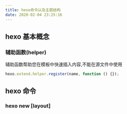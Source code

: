 ```yaml
---
title: hexo命令以及主题结构
date: 2020-02-04 23:25:16
---
```


## hexo 基本概念

### 辅助函数(helper)

辅助函数帮助您在模板中快速插入内容,不能在源文件中使用

```js
hexo.extend.helper.register(name, function () {});
```

## hexo 命令

### hexo new [layout] <title>

默认是 post,在根目录的`scaffolds`文件夹下有三个 `.md`文件，当执行`hexo new post mypost` 这条命令时，会在根目录`/source/_posts`文件夹下以 post.md 为模板生成一个 Markdown 文件，然后就可以开始写博文了。
你可以在这些模板中提前定义好 front matter。这几个文件是 Markdown 的博文模板，不要和主题中的模板搞混淆了。

## hexo 主题目录结构

- layout folder
  This folder contains the theme’s template files, which define the appearance of your website.
- Script folder. Hexo will **automatically load all JavaScript** files in this folder during initialization.
- Source folder. Place your assets (e.g. CSS and JavaScript files) here. Hexo ignores hidden files and files or folders prefixed with \_ (underscore).
  Hexo will process and save all renderable files to the public folder. Non-renderable files will be copied to the public folder directly.

### layout
模板可以有很多个,以下6个是比较常见的，分别是主页，新建页面(通用的)，博文页，归档页，分类页，标签页，当然你可以扩展比如 about.swig ,然后再front-matter中定义 type: about即可
<table>
    <tr><th>Template</th><th>Page</th><th>Fallback</th></tr>
    <tr><td>index</td><td>home page</td><td>index</td></tr>
    <tr><td>page</td><td>pages</td><td>index</td></tr>
    <tr><td>post</td><td>posts</td><td>index</td></tr>
    <tr><td>archive</td><td>Archives</td><td>index</td></tr>
    <tr><td>category</td><td>Category archives</td><td>archive</td></tr>
    <tr><td>tag</td><td>Tag archives</td><td>archive</td></tr>
</table>

### 永久链接
可以在_config.yml中定义
`permalink: :year/:month/:day/:hour/:minute`
来显示文章链接
### 数据文件夹
 Hexo 3 introduced the new Data files. This feature loads **YAML or JSON** files in source/_data folder so you can use them in your site.
- site.data
在source/_data文件夹下的 YAML or JSON files
比如在此文件夹下有一个 munu.yaml 文件，则可以在模板字符串中
```js
<% for (var link in site.data.menu) { %>
<a href="<%= site.data.menu[link] %>"> <%= link %> </a>
<% } %>
```


## hexo debug

chrome://inspect
`node --inspect-brk ./node_modules/hexo/node_modules/hexo-cli/bin/hexo g`
